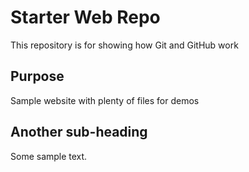 # Starter Web Repo

This repository is for showing how Git and GitHub work

## Purpose

Sample website with plenty of files for demos

## Another sub-heading

Some sample text.
